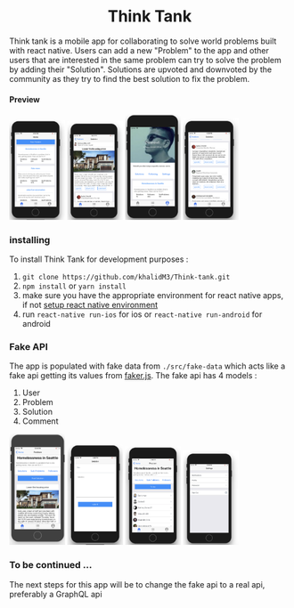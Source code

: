 <h1 align="center""> Think Tank </h1>

Think tank is a mobile app for collaborating to solve world problems built with react native. Users can add a new "Problem" to the app and other users that are interested in the same problem can try to solve the problem by adding their "Solution". Solutions are upvoted and downvoted by the community as they try to find the best solution to fix the problem. 

#### Preview
<img src="./images/home.png" alt="drawing" width="200px" style="width:100px;display:inline-block;"/>
<img src="./images/solution.png" alt="drawing" width="200px" style="width:100px;display:inline-block;"/>
<img src="./images/profile.png" alt="drawing" width="200px" style="width:100px;display:inline-block;"/>
<img src="./images/comments.png" alt="drawing" width="200px" style="width:100px;display:inline-block;"/>

### installing
To install Think Tank for development purposes :
1. `git clone https://github.com/khalidM3/Think-tank.git`
2. `npm install` or `yarn install`
3. make sure you have the appropriate environment for react native apps, if not [setup react native environment](https://facebook.github.io/react-native/docs/getting-started)
3. run `react-native run-ios` for ios or `react-native run-android` for android

### Fake API
The app is populated with fake data from `./src/fake-data` which acts like a fake api getting its values from [faker.js](https://www.npmjs.com/package/faker). The fake api has 4 models :
  1. User
  2. Problem
  3. Solution
  4. Comment

<img src="./images/problem.png" alt="drawing" width="200px" style="width:100px;display:inline-block;"/>
<img src="./images/solution-form.png" alt="drawing" width="200px" style="width:100px;display:inline-block;"/>
<img src="./images/problem-followers.png" alt="drawing" width="200px" style="width:100px;display:inline-block;"/>
<img src="./images/settings.png" alt="drawing" width="200px" style="width:100px;display:inline-block;"/>


### To be continued ...
The next steps for this app will be to change the fake api to a real api, preferably a GraphQL api

